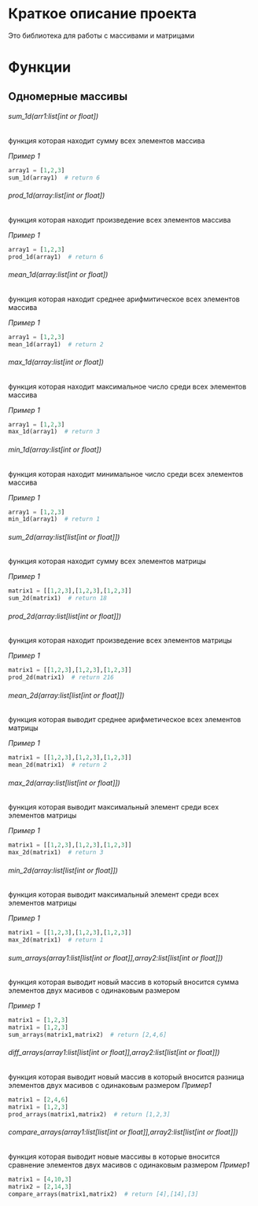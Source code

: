 # Краткое описание проекта
Это библиотека для работы с массивами и матрицами
# Функции
## Одномерные массивы

###### sum_1d(arr1:list[int or float]) 
функция которая находит сумму всех элементов массива

_Пример 1_
```Python
array1 = [1,2,3]
sum_1d(array1)  # return 6
```

###### prod_1d(array:list[int or float])
функция которая находит произведение всех элементов массива

_Пример 1_
```Python
array1 = [1,2,3]
prod_1d(array1)  # return 6
```

###### mean_1d(array:list[int or float])
функция которая находит среднее арифмитическое всех элементов массива

_Пример 1_
```Python
array1 = [1,2,3]
mean_1d(array1)  # return 2
```
###### max_1d(array:list[int or float])
функция которая находит максимальное число среди всех элементов массива

_Пример 1_
```Python
array1 = [1,2,3]
max_1d(array1)  # return 3
```

###### min_1d(array:list[int or float])
функция которая находит минимальное число среди всех элементов массива

_Пример 1_
```Python
array1 = [1,2,3]
min_1d(array1)  # return 1
```
###### sum_2d(array:list[list[int or float]])
функция которая находит сумму всех элементов матрицы

_Пример 1_
```Python
matrix1 = [[1,2,3],[1,2,3],[1,2,3]]
sum_2d(matrix1)  # return 18
```

###### prod_2d(array:list[list[int or float]])
функция которая находит произведение всех элементов матрицы

_Пример 1_
```Python
matrix1 = [[1,2,3],[1,2,3],[1,2,3]]
prod_2d(matrix1)  # return 216
```

###### mean_2d(array:list[list[int or float]])
функция которая выводит среднее арифметическое всех элементов матрицы

_Пример 1_
```Python
matrix1 = [[1,2,3],[1,2,3],[1,2,3]]
mean_2d(matrix1)  # return 2
```

###### max_2d(array:list[list[int or float]])
функция которая выводит максимальный элемент среди всех элементов матрицы

_Пример 1_
```Python
matrix1 = [[1,2,3],[1,2,3],[1,2,3]]
max_2d(matrix1)  # return 3
```

###### min_2d(array:list[list[int or float]])
функция которая выводит максимальный элемент среди всех элементов матрицы

_Пример 1_
```Python
matrix1 = [[1,2,3],[1,2,3],[1,2,3]]
max_2d(matrix1)  # return 1
```

###### sum_arrays(array1:list[list[int or float]],array2:list[list[int or float]])
функция которая выводит новый массив в который вносится сумма элементов двух масивов с одинаковым размером

_Пример 1_
```Python
matrix1 = [1,2,3]
matrix1 = [1,2,3]
sum_arrays(matrix1,matrix2)  # return [2,4,6]
```
###### diff_arrays(array1:list[list[int or float]],array2:list[list[int or float]])
функция которая выводит новый массив в который вносится разница элементов двух масивов с одинаковым размером
_Пример1_
```Python
matrix1 = [2,4,6]
matrix1 = [1,2,3]
prod_arrays(matrix1,matrix2)  # return [1,2,3]
```

###### compare_arrays(array1:list[list[int or float]],array2:list[list[int or float]])
функция которая выводит новые массивы в которые вносится сравнение элементов двух масивов с одинаковым размером
_Пример1_
```Python
matrix1 = [4,10,3]
matrix2 = [2,14,3]
compare_arrays(matrix1,matrix2)  # return [4],[14],[3]
